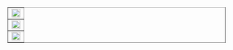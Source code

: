 <!--
**jesspig/jesspig** is a ✨ _special_ ✨ repository because its `README.md` (this file) appears on your GitHub profile.

Here are some ideas to get you started:

- 🔭 I’m currently working on ...
- 🌱 I’m currently learning ...
- 👯 I’m looking to collaborate on ...
- 🤔 I’m looking for help with ...
- 💬 Ask me about ...
- 📫 How to reach me: ...
- 😄 Pronouns: ...
- ⚡ Fun fact: ...
-->
<!--
![](https://github-readme-stats.vercel.app/api?username=jesspig&show_icons=true&theme=dracula&locale=cn&count_private=true&line_height=40) ![](https://github-readme-stats.vercel.app/api/top-langs/?username=jesspig&theme=dracula)
-->

<!-- 欢迎来到我的 GitHub 主页 👋
> Welcome to my GitHub page 👋 -->

<table border="1">
  <tr><td align="center"><img width="100%" src="https://profile-counter.glitch.me/jesspig/count.svg"/></td></tr>
  <tr><td align="center"><img width="100%" src="https://raw.staticdn.net/jesspig/jesspig/main/github-metrics.svg"/></td></tr>
  <tr><td align="center"><img width="100%" src="https://github-readme-activity-graph.cyclic.app/graph?username=jesspig&theme=github-compact"/></td></tr>
</table>


